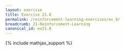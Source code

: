 ```yaml
---
layout: exercise
title: Exercise 21.8
permalink: /reinforcement-learning-exercises/ex_8/
breadcrumb: 21-Reinforcement-Learning
canonical_id: ex21.8
---
```


{% include mathjax_support %}
